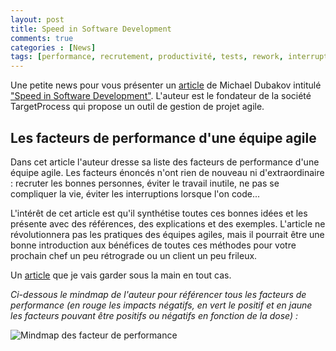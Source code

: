 ```yaml
---
layout: post
title: Speed in Software Development
comments: true
categories : [News]
tags: [performance, recrutement, productivité, tests, rework, interruption]
---
```



Une petite news pour vous présenter un [article] de Michael Dubakov intitulé ["Speed in Software Development"][article].
L'auteur est le fondateur de la société TargetProcess qui propose un outil de gestion de projet agile.

Les facteurs de performance d'une équipe agile
---------------------------------------

Dans cet article l'auteur dresse sa liste des facteurs de performance d'une équipe agile.
Les facteurs énoncés n'ont rien de nouveau ni d'extraordinaire : recruter les bonnes personnes, 
éviter le travail inutile, ne pas se compliquer la vie, éviter les interruptions lorsque l'on code...     

L'intérêt de cet article est qu'il synthétise toutes ces bonnes idées et les présente avec des références,
des explications et des exemples. L'article ne révolutionnera pas les pratiques des équipes agiles, 
mais il pourrait être une bonne introduction aux bénéfices de toutes ces méthodes pour votre prochain chef un peu rétrograde 
ou un client un peu frileux.
  
Un [article] que je vais garder sous la main en tout cas.

_Ci-dessous le mindmap de l'auteur pour référencer tous les facteurs de performance 
(en rouge les impacts négatifs, en vert le positif 
et en jaune les facteurs pouvant être positifs ou négatifs en fonction de la dose) :_

![Mindmap des facteur de performance](http://www.targetprocess.com/articles/img/speed/map2.jpg)

<!--
Pour ceux qui regardent les sources, voici ma liste des sujets abordés par l'article :

- Gestion sprint/marathon
- Qu'est ce qui peut influencer la vitesse de développement
    - Coméptences / Expérience
        - Bien recruter
        - Former (livres, conférences, évènements)
    - Complexité du système
        - Dette technique
        - Refactoring
        - Les tests automatisés
    - Gestion des échéances
    - La productivité de l'équipe
        - Eviter les interruptions
        - Bien composer son équipe
        - Être monotache
    - Le rework, comment l'éviter
        - L'importance des spécifications
        - Impliquer l'équipe de développement le plus tôt possible
        - Corriger les bugs dès leur apparition
        - Eviter les fonctionnalités sans valeur ajoutée
    - La taille de l'équipe de développement
    - Les divertissements
        
-->
         
[article]: http://www.targetprocess.com/articles/speed-in-software-development.html "L'article de Michael Dubakov de Targetprocess"